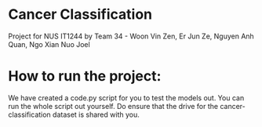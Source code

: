 
# Cancer Classification
Project for NUS IT1244 by Team 34 - Woon Vin Zen, Er Jun Ze, Nguyen Anh Quan, Ngo Xian Nuo Joel

# How to run the project:
We have created a code.py script for you to test the models out. You can run the whole script out yourself. Do ensure that the drive for the cancer-classification dataset is shared with you.

